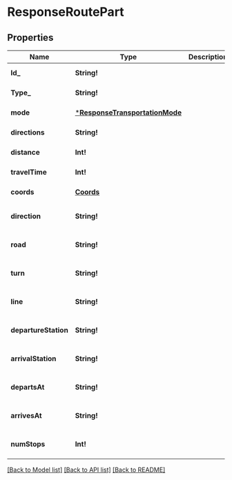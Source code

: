 # ResponseRoutePart

## Properties
Name | Type | Description | Notes
------------ | ------------- | ------------- | -------------
**Id_** | **String!** |  | [default to null]
**Type_** | **String!** |  | [default to null]
**mode** | [***ResponseTransportationMode**](ResponseTransportationMode.md) |  | [default to null]
**directions** | **String!** |  | [default to null]
**distance** | **Int!** |  | [default to null]
**travelTime** | **Int!** |  | [default to null]
**coords** | [**Coords**](Coords.md) |  | [default to null]
**direction** | **String!** |  | [optional] [default to null]
**road** | **String!** |  | [optional] [default to null]
**turn** | **String!** |  | [optional] [default to null]
**line** | **String!** |  | [optional] [default to null]
**departureStation** | **String!** |  | [optional] [default to null]
**arrivalStation** | **String!** |  | [optional] [default to null]
**departsAt** | **String!** |  | [optional] [default to null]
**arrivesAt** | **String!** |  | [optional] [default to null]
**numStops** | **Int!** |  | [optional] [default to null]

[[Back to Model list]](../README.md#documentation-for-models) [[Back to API list]](../README.md#documentation-for-api-endpoints) [[Back to README]](../README.md)


